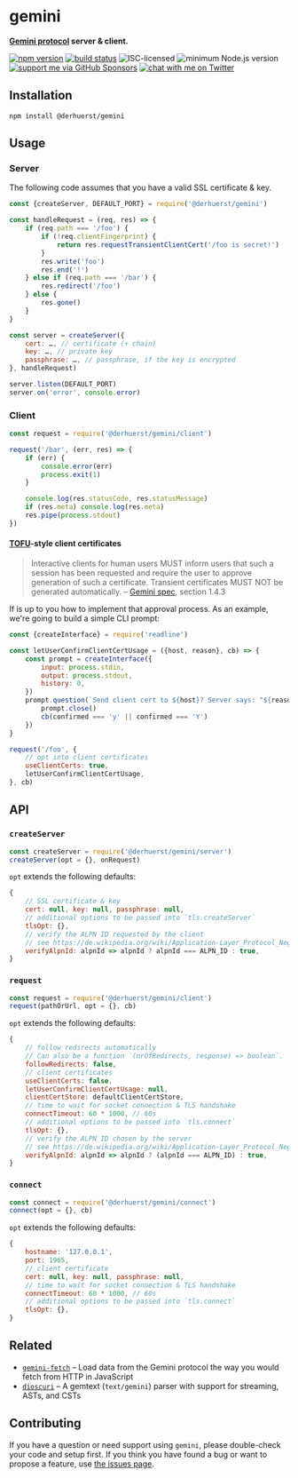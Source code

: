 # gemini

**[Gemini protocol](https://gemini.circumlunar.space) server & client.**

[![npm version](https://img.shields.io/npm/v/@derhuerst/gemini.svg)](https://www.npmjs.com/package/@derhuerst/gemini)
[![build status](https://api.travis-ci.org/derhuerst/gemini.svg?branch=master)](https://travis-ci.org/derhuerst/gemini)
![ISC-licensed](https://img.shields.io/github/license/derhuerst/gemini.svg)
![minimum Node.js version](https://img.shields.io/node/v/@derhuerst/gemini.svg)
[![support me via GitHub Sponsors](https://img.shields.io/badge/support%20me-donate-fa7664.svg)](https://github.com/sponsors/derhuerst)
[![chat with me on Twitter](https://img.shields.io/badge/chat%20with%20me-on%20Twitter-1da1f2.svg)](https://twitter.com/derhuerst)


## Installation

```shell
npm install @derhuerst/gemini
```


## Usage

### Server

The following code assumes that you have a valid SSL certificate & key.

```js
const {createServer, DEFAULT_PORT} = require('@derhuerst/gemini')

const handleRequest = (req, res) => {
	if (req.path === '/foo') {
		if (!req.clientFingerprint) {
			return res.requestTransientClientCert('/foo is secret!')
		}
		res.write('foo')
		res.end('!')
	} else if (req.path === '/bar') {
		res.redirect('/foo')
	} else {
		res.gone()
	}
}

const server = createServer({
	cert: …, // certificate (+ chain)
	key: …, // private key
	passphrase: …, // passphrase, if the key is encrypted
}, handleRequest)

server.listen(DEFAULT_PORT)
server.on('error', console.error)
```

### Client

```js
const request = require('@derhuerst/gemini/client')

request('/bar', (err, res) => {
	if (err) {
		console.error(err)
		process.exit(1)
	}

	console.log(res.statusCode, res.statusMessage)
	if (res.meta) console.log(res.meta)
	res.pipe(process.stdout)
})
```

#### [TOFU](https://en.wikipedia.org/wiki/Trust_on_first_use)-style client certificates

> Interactive clients for human users MUST inform users that such a session has been requested and require the user to approve generation of such a certificate. Transient certificates MUST NOT be generated automatically.
– [Gemini spec](https://gemini.circumlunar.space/docs/spec-spec.txt), section 1.4.3

If is up to you how to implement that approval process. As an example, we're going to build a simple CLI prompt:

```js
const {createInterface} = require('readline')

const letUserConfirmClientCertUsage = ({host, reason}, cb) => {
	const prompt = createInterface({
		input: process.stdin,
		output: process.stdout,
		history: 0,
	})
	prompt.question(`Send client cert to ${host}? Server says: "${reason}". y/n > `, (confirmed) => {
		prompt.close()
		cb(confirmed === 'y' || confirmed === 'Y')
	})
}

request('/foo', {
	// opt into client certificates
	useClientCerts: true,
	letUserConfirmClientCertUsage,
}, cb)
```


## API

### `createServer`

```js
const createServer = require('@derhuerst/gemini/server')
createServer(opt = {}, onRequest)
```

`opt` extends the following defaults:

```js
{
	// SSL certificate & key
	cert: null, key: null, passphrase: null,
	// additional options to be passed into `tls.createServer`
	tlsOpt: {},
	// verify the ALPN ID requested by the client
	// see https://de.wikipedia.org/wiki/Application-Layer_Protocol_Negotiation
	verifyAlpnId: alpnId => alpnId ? alpnId === ALPN_ID : true,
}
```

### `request`

```js
const request = require('@derhuerst/gemini/client')
request(pathOrUrl, opt = {}, cb)
```

`opt` extends the following defaults:

```js
{
	// follow redirects automatically
	// Can also be a function `(nrOfRedirects, response) => boolean`.
	followRedirects: false,
	// client certificates
	useClientCerts: false,
	letUserConfirmClientCertUsage: null,
	clientCertStore: defaultClientCertStore,
	// time to wait for socket connection & TLS handshake
	connectTimeout: 60 * 1000, // 60s
	// additional options to be passed into `tls.connect`
	tlsOpt: {},
	// verify the ALPN ID chosen by the server
	// see https://de.wikipedia.org/wiki/Application-Layer_Protocol_Negotiation
	verifyAlpnId: alpnId => alpnId ? (alpnId === ALPN_ID) : true,
}
```

### `connect`

```js
const connect = require('@derhuerst/gemini/connect')
connect(opt = {}, cb)
```

`opt` extends the following defaults:

```js
{
	hostname: '127.0.0.1',
	port: 1965,
	// client certificate
	cert: null, key: null, passphrase: null,
	// time to wait for socket connection & TLS handshake
	connectTimeout: 60 * 1000, // 60s
	// additional options to be passed into `tls.connect`
	tlsOpt: {},
}
```


## Related

- [`gemini-fetch`](https://github.com/RangerMauve/gemini-fetch) – Load data from the Gemini protocol the way you would fetch from HTTP in JavaScript
- [`dioscuri`](https://github.com/wooorm/dioscuri) – A gemtext (`text/gemini`) parser with support for streaming, ASTs, and CSTs


## Contributing

If you have a question or need support using `gemini`, please double-check your code and setup first. If you think you have found a bug or want to propose a feature, use [the issues page](https://github.com/derhuerst/gemini/issues).
